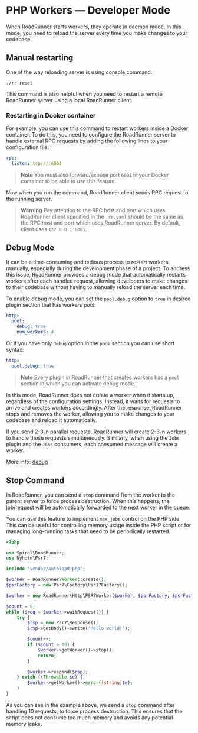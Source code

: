# PHP Workers — Developer Mode

When RoadRunner starts workers, they operate in daemon mode. In this mode, you need to reload the server every time you
make changes to your codebase.

## Manual restarting

One of the way reloading server is using console command:

```terminal
./rr reset
```

This command is also helpful when you need to restart a remote RoadRunner server using a local RoadRunner
client.

### Restarting in Docker container

For example, you can use this command to restart workers inside a Docker container. To do this, you need to
configure the RoadRunner server to handle external RPC requests by adding the following lines to your configuration
file:

```yaml .rr.yaml
rpc:
  listen: tcp://:6001
```

> **Note**
> You must also forward/expose port `6001` in your Docker container to be able to use this feature.

Now when you run the command, RoadRunner client sends RPC request to the running server.

> **Warning**
> Pay attention to the RPC host and port which uses RoadRunner client specified in the `.rr.yaml` should be the same as
> the RPC host and port which uses RoadRunner server. By default, client uses `127.0.0.1:6001`.

## Debug Mode

It can be a time-consuming and tedious process to restart workers manually, especially during the development phase
of a project. To address this issue, RoadRunner provides a debug mode that automatically restarts workers after each
handled request, allowing developers to make changes to their codebase without having to manually reload the server each
time.

To enable debug mode, you can set the `pool.debug` option to `true` in desired plugin section that has workers pool:

```yaml
http:
  pool:
    debug: true
    num_workers: 4
```

Or if you have only `debug` option in the `pool` section you can use short syntax:

```yaml
http:
  pool.debug: true
```

> **Note**
> Every plugin in RoadRunner that creates workers has a `pool` section in which you can activate debug mode.

In this mode, RoadRunner does not create a worker when it starts up, regardless of the configuration settings. Instead,
it waits for requests to arrive and creates workers accordingly. After the response, RoadRunner stops and removes the
worker, allowing you to make changes to your codebase and reload it automatically.

If you send 2-3-n parallel requests, RoadRunner will create 2-3-n workers to handle those requests simultaneously.
Similarly, when using the `Jobs` plugin and the `Jobs` consumers, each consumed message will create a worker.

More info: [debug](debugging.md)

## Stop Command

In RoadRunner, you can send a `stop` command from the worker to the parent server to force process destruction. When
this happens, the job/request will be automatically forwarded to the next worker in the queue.

You can use this feature to implement `max_jobs` control on the PHP side. This can be useful for controlling memory
usage inside the PHP script or for managing long-running tasks that need to be periodically restarted.

```php
<?php

use Spiral\RoadRunner;
use Nyholm\Psr7;

include "vendor/autoload.php";

$worker = RoadRunner\Worker::create();
$psrFactory = new Psr7\Factory\Psr17Factory();

$worker = new RoadRunner\Http\PSR7Worker($worker, $psrFactory, $psrFactory, $psrFactory);

$count = 0;
while ($req = $worker->waitRequest()) {
    try {
        $rsp = new Psr7\Response();
        $rsp->getBody()->write('Hello world!');

        $count++;
        if ($count > 10) {
            $worker->getWorker()->stop();
            return;
        }

        $worker->respond($rsp);
    } catch (\Throwable $e) {
        $worker->getWorker()->error((string)$e);
    }
}
```

As you can see in the example above, we send a `stop` command after handling 10 requests, to force process destruction.
This ensures that the script does not consume too much memory and avoids any potential memory leaks.